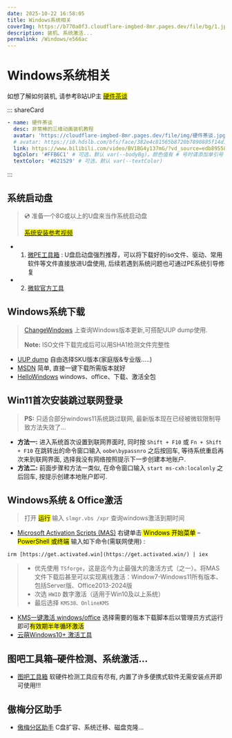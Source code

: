 ```yaml
---
date: 2025-10-22 16:58:05
title: Windows系统相关
coverImg: https://b770a0f3.cloudflare-imgbed-8mr.pages.dev/file/bg/1.jpg
description: 装机、系统激活...
permalink: /Windows/e566ac
---
```



# Windows系统相关

如想了解如何装机, 请参考B站UP主 <mark>[硬件茶谈](https://www.bilibili.com/video/BV1BG4y137mG/?vd_source=edb895583eda476ea7670a1d9f216861)</mark>

::: shareCard
```yaml
- name: 硬件茶谈
  desc: 非常棒的三维动画装机教程
  avatar: 'https://cloudflare-imgbed-8mr.pages.dev/file/img/硬件茶谈.jpg'
  # avatar: https://i0.hdslb.com/bfs/face/382e4c81565b8720b7890885f14d1c6e1cad2f51.jpg
  link: https://www.bilibili.com/video/BV1BG4y137mG/?vd_source=edb895583eda476ea7670a1d9f216861
  bgColor: '#FFB6C1' # 可选，默认 var(--bodyBg)。颜色值有 # 号时请添加单引号
  textColor: '#621529' # 可选，默认 var(--textColor)
```
:::

## 系统启动盘

> 💿 准备一个8G或以上的U盘来当作系统启动盘
> 
> <mark>[系统安装参考视频](https://www.bilibili.com/video/BV1DJ411D79y/?vd_source=edb895583eda476ea7670a1d9f216861)</mark>

- 1. [微PE工具箱](https://www.wepe.com.cn/) : U盘启动盘强烈推荐，可以将下载好的iso文件、驱动、常用软件等文件直接放进U盘使用, 后续若遇到系统问题也可通过PE系统引导修复
- 2. [微软官方工具](https://www.microsoft.com/zh-cn/software-download)


## Windows系统下载

> [ChangeWindows](https://changewindows.org/timeline) 上查询Windows版本更新,可搭配UUP dump使用.
> 
> **Note:** ISO文件下载完成后可以用SHA1检测文件完整性

- [UUP dump](https://uupdump.net/) 自由选择SKU版本(家庭版&专业版…..)
- [MSDN](https://next.itellyou.cn/Original/Index) 简单, 直接一键下载所需版本就好
- [HelloWindows](https://hellowindows.cn/) windows、office、下载、激活全包

## Win11首次安装跳过联网登录
> **PS:** 只适合部分windows11系统跳过联网, 最新版本现在已经被微软限制导致方法失效了...

- **方法一:** 进入系统首次设置到联网界面时, 同时按 ```Shift + F10``` 或 ```Fn + Shift + F10``` 在跳转出的命令窗口输入 ```oobe\bypassnro``` 之后按回车, 等待系统重启再次来到联网界面, 选择我没有网络按照提示下一步创建本地账户.
- **方法二:** 前面步骤和方法一类似, 在命令窗口输入 ```start ms-cxh:localonly``` 之后回车, 按提示创建本地账户即可.

## Windows系统 & Office激活

> 打开 <mark>运行</mark> 输入 `slmgr.vbs /xpr` 查询windows激活到期时间

- [Microsoft Activation Scripts (MAS)](https://github.com/massgravel/Microsoft-Activation-Scripts) 右键单击<mark> Windows 开始菜单</mark> – <mark>PowerShell 或终端</mark> 输入如下命令(需联网使用) : 
```
irm [https://get.activated.win](https://get.activated.win/) | iex
```
  > - 优先使用 `TSforge`，这是迄今为止最强大的激活方式（之一）。将MAS文件下载后甚至可以实现离线激活：Window7-Windows11所有版本、包括Server版、Office2013-2024版
  > - 次选 `HWID` 数字激活（适用于Win10及以上系统）
  > - 最后选择 `KMS38、OnlineKMS`
- [KMS一键激活 windows/office](https://kms.cx/) 选择需要的版本下载脚本后以管理员方式运行即可<mark>有效期半年循环激活</mark>
- [云萌Windows10+ 激活工具](https://cmwtat.cloudmoe.com/cn.html)


## 图吧工具箱–硬件检测、系统激活…

- [图吧工具箱](http://www.tbtool.cn/) 软硬件检测工具应有尽有, 内置了许多便携式软件无需安装点开即可使用!!!

## 傲梅分区助手

- [傲梅分区助手](https://www.disktool.cn/) C盘扩容、系统迁移、磁盘克隆...

<!-- ![ByeBye](/images/post/thank-you.jpg "Thank you!") -->

